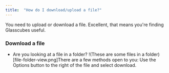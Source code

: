 ```yaml
---
title:  "How do I download/upload a file?"
---
```

You need to upload or download a file. Excellent, that means you're finding Glasscubes useful.

### Download a file
* Are you looking at a file in a folder? 
!(These are some files in a folder)[file-folder-view.png]There are a few methods open to you: Use the Options button to the right of the file and select download.

